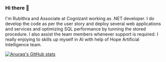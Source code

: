 ### Hi there 👋

I'm Rubithra and Associate at Cognizant working as .NET developer. I do develop the code as per the user story and deploy several web applications and services and optimizing SQL performance by tunning the stored procedure. I also assist the team members whenever support is required. I really enjoying to skills up myself in AI with help of Hope Artificial Intelligence team.  


[![Anurag's GitHub stats](https://github-readme-stats.vercel.app/api?username=rubithrakanniappan)](https://github.com/anuraghazra/github-readme-stats)

<!--
**rubithrakanniappan/rubithrakanniappan** is a ✨ _special_ ✨ repository because its `README.md` (this file) appears on your GitHub profile.

Here are some ideas to get you started:

- 🔭 I’m currently working on ...
- 🌱 I’m currently learning ...
- 👯 I’m looking to collaborate on ...
- 🤔 I’m looking for help with ...
- 💬 Ask me about ...
- 📫 How to reach me: ...
- 😄 Pronouns: ...
- ⚡ Fun fact: ...
-->
